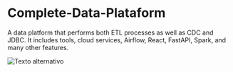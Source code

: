 # Complete-Data-Plataform
A data platform that performs both ETL processes as well as CDC and JDBC. It includes tools, cloud services, Airflow, React, FastAPI, Spark, and many other features.

![Texto alternativo](architeture-image/dataplataform.png)
